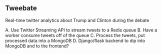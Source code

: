 ## Tweebate

Real-time twitter analytics about Trump and Clinton during the debate

A. Use Twitter Streaming API to stream tweets to a Redis queue
B. Have a worker consume tweets off of the queue
C. Process the tweets, put processed data into a MongoDB
D. Django/flask backend to dip into MongoDB and to the frontend?
